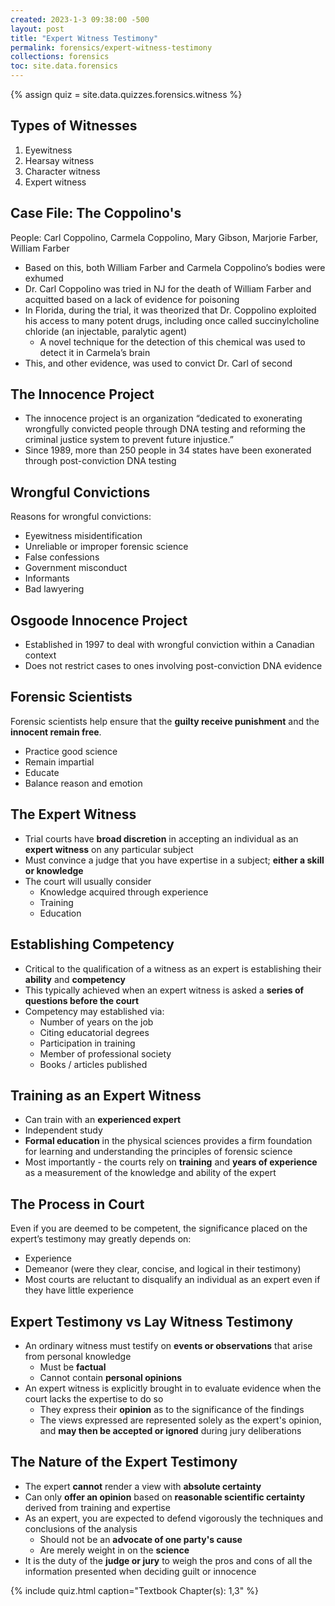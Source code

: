```yaml
---
created: 2023-1-3 09:38:00 -500
layout: post
title: "Expert Witness Testimony"
permalink: forensics/expert-witness-testimony
collections: forensics
toc: site.data.forensics
---
```


{% assign quiz = site.data.quizzes.forensics.witness %}

## Types of Witnesses

1. Eyewitness
2. Hearsay witness
3. Character witness
4. Expert witness

## Case File: The Coppolino's

People: 
Carl Coppolino,
Carmela Coppolino,
Mary Gibson,
Marjorie Farber,
William Farber

* Based on this, both William Farber and Carmela Coppolino’s bodies were exhumed
* Dr. Carl Coppolino was tried in NJ for the death of William Farber and acquitted based on a lack of evidence for poisoning
* In Florida, during the trial, it was theorized that Dr. Coppolino exploited his access to many potent drugs, including once called succinylcholine chloride (an injectable, paralytic agent)
    * A novel technique for the detection of this chemical was used to detect it in Carmela’s brain
* This, and other evidence, was used to convict Dr. Carl of second

## The Innocence Project

* The innocence project is an organization “dedicated to 
exonerating wrongfully convicted people through DNA 
testing and reforming the criminal justice system to 
prevent future injustice.”
* Since 1989, more than 250 people in 34 states have been 
exonerated through post-conviction DNA testing

## Wrongful Convictions

Reasons for wrongful convictions:

* Eyewitness misidentification
* Unreliable or improper forensic science
* False confessions
* Government misconduct
* Informants
* Bad lawyering

## Osgoode Innocence Project

* Established in 1997 to deal with wrongful conviction within 
a Canadian context
* Does not restrict cases to ones involving post-conviction 
DNA evidence


## Forensic Scientists

Forensic scientists help ensure that the **guilty receive punishment** and the **innocent remain free**.

* Practice good science
* Remain impartial
* Educate
* Balance reason and emotion

## The Expert Witness

* Trial courts have **broad discretion** in accepting an individual 
as an **expert witness** on any particular subject
* Must convince a judge that you have expertise in a subject; **either a skill or knowledge**
* The court will usually consider
  * Knowledge acquired through experience
  * Training
  * Education

## Establishing Competency

* Critical to the qualification of a witness as an expert is establishing their **ability** and **competency**
* This typically achieved when an expert witness is asked a **series of questions before the court**
* Competency may established via:
  * Number of years on the job
  * Citing educatorial degrees
  * Participation in training
  * Member of professional society
  * Books / articles published

## Training as an Expert Witness

* Can train with an **experienced expert**
* Independent study
* **Formal education** in the physical sciences provides a firm foundation for learning and understanding the principles of forensic science
* Most importantly - the courts rely on **training** and **years of experience** as a measurement of the knowledge and ability of the expert


## The Process in Court

Even if you are deemed to be competent, the significance placed on the expert’s testimony may greatly depends on:
* Experience
* Demeanor (were they clear, concise, and logical in their testimony)
* Most courts are reluctant to disqualify an individual as an expert even if they have little experience

## Expert Testimony vs Lay Witness Testimony

* An ordinary witness must testify on **events or observations** that arise from personal knowledge
  * Must be **factual**
  * Cannot contain **personal opinions**
* An expert witness is explicitly brought in to evaluate evidence when the court lacks the expertise to do so
  * They express their **opinion** as to the significance of the findings
  * The views expressed are represented solely as the expert's opinion, and **may then be accepted or ignored** during jury deliberations

## The Nature of the Expert Testimony

* The expert **cannot** render a view with **absolute certainty**
* Can only **offer an opinion** based on **reasonable scientific certainty** derived from training and expertise
* As an expert, you are expected to defend vigorously the techniques and conclusions of the analysis
  * Should not be an **advocate of one party's cause**
  * Are merely weight in on the **science**
* It is the duty of the **judge or jury** to weigh the pros and cons of all the information presented when deciding guilt or innocence

{% include quiz.html caption="Textbook Chapter(s): 1,3" %}